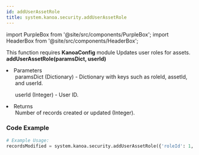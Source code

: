 ```yaml
---
id: addUserAssetRole
title: system.kanoa.security.addUserAssetRole
---
```


import PurpleBox from '@site/src/components/PurpleBox';
import HeaderBox from '@site/src/components/HeaderBox';

<PurpleBox>This function requires <b>KanoaConfig</b> module</PurpleBox>
<HeaderBox header="Description">Updates user roles for assets.</HeaderBox>
<HeaderBox header="Syntax">
    <b>addUserAssetRole(paramsDict, userId)</b>
    <li>Parameters <br />
        <ul>paramsDict (Dictionary) - Dictionary with keys such as roleId, assetId, and userId.</ul>
        <ul>userId (Integer) - User ID.</ul>
    </li>
    <li>Returns <br />
        <ul>Number of records created or updated (Integer).</ul>
    </li>
</HeaderBox>

### Code Example

```python
# Example Usage:
recordsModified = system.kanoa.security.addUserAssetRole({'roleId': 1, 'assetId': 3, 'userId': 6}, 123)

